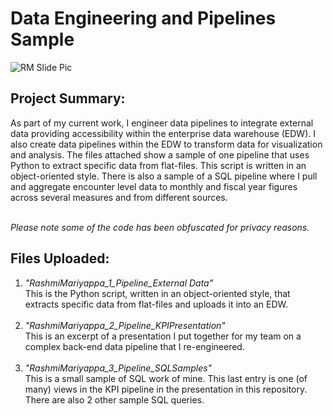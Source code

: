# Data Engineering and Pipelines Sample
![RM Slide Pic](https://github.com/portfolioRM/DataEngineering-Pipelines/assets/164821000/36e8d4d9-45d2-46b8-921e-93e800c57847)

## Project Summary:
As part of my current work, I engineer data pipelines to integrate external data providing accessibility within the enterprise data warehouse (EDW). I also create data pipelines within the EDW to transform data for visualization and analysis. The files attached show a sample of one pipeline that uses Python to extract specific data from flat-files. This script is written in an object-oriented style. There is also a sample of a SQL pipeline where I pull and aggregate encounter level data to monthly and fiscal year figures across several measures and from different sources.
<br><br>

*Please note some of the code has been obfuscated for privacy reasons.*

## Files Uploaded:
1.	*"RashmiMariyappa_1_Pipeline_External Data"*<br>
This is the Python script, written in an object-oriented style, that extracts specific data from flat-files and uploads it into an EDW.<br><br>
2.	*"RashmiMariyappa_2_Pipeline_KPIPresentation"*<br>
This is an excerpt of a presentation I put together for my team on a complex back-end data pipeline that I re-engineered.<br><br>
3.	*"RashmiMariyappa_3_Pipeline_SQLSamples"*<br>
This is a small sample of SQL work of mine. This last entry is one (of many) views in the KPI pipeline in the presentation in this repository. There are also 2 other sample SQL queries.<br><br>



